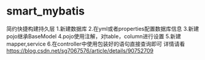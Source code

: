 # smart_mybatis
简约快捷构建持久层
1.新建数据库
2.在yml或者properties配置数据库信息
3.新建pojo继承BaseModel
4.pojo使用注解，对table，column进行设置
5.新建mapper,service
6.在controller中使用包装好的语句直接查询即可
详情请看 https://blog.csdn.net/sg7067576/article/details/90752709
